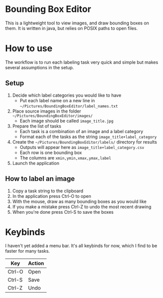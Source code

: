 # Bounding Box Editor

This is a lightweight tool to view images, and draw bounding boxes on them. It is written in java, but relies on POSIX paths to open files.

# How to use

The workflow is to run each labeling task very quick and simple but makes several assumptions in the setup.

## Setup

1. Decide which label categories you would like to have
   - Put each label name on a new line in `~/Pictures/BoundingBoxEditor/label_names.txt`
2. Place source images in the folder `~/Pictures/BoundingBoxEditor/images/`
   - Each image should be called `image_title.jpg`
3. Prepare the list of tasks
   - Each task is a combination of an image and a label category
   - Format each of the tasks as the string `image_title+label_category`
4. Create the `~/Pictures/BoundingBoxEditor/labels/` directory for results
   - Outputs will appear here as `image_title+label_category.csv`
   - Each row is one bounding box
   - The columns are `xmin,ymin,xmax,ymax,label`
5. Launch the application

## How to label an image

1. Copy a task string to the clipboard
2. In the application press Ctrl-O to open
3. With the mouse, draw as many bounding boxes as you would like
4. If you make a mistake press Ctrl-Z to undo the most recent drawing
5. When you're done press Ctrl-S to save the boxes

# Keybinds

I haven't yet added a menu bar. It's all keybinds for now, which I find to be faster for many tasks.

| Key    | Action |
|--------|------|
| Ctrl-O | Open |
| Ctrl-S | Save |
| Ctrl-Z | Undo |
